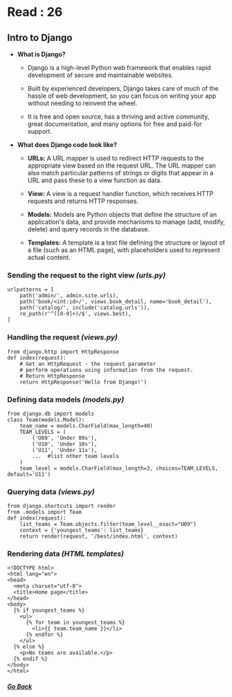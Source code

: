# Read : 26

## Intro to Django


- **What is Django?**

  - Django is a high-level Python web framework that enables rapid development of secure and maintainable websites.

  - Built by experienced developers, Django takes care of much of the hassle of web development, so you can focus on writing your app without needing to reinvent the wheel. 

  - It is free and open source, has a thriving and active community, great documentation, and many options for free and paid-for support.


- **What does Django code look like?**

  - **URLs:** A URL mapper is used to redirect HTTP requests to the appropriate view based on the request URL. The URL mapper can also match particular patterns of strings or digits that appear in a URL and pass these to a view function as data.

  - **View:** A view is a request handler function, which receives HTTP requests and returns HTTP responses.

  - **Models:** Models are Python objects that define the structure of an application's data, and provide mechanisms to manage (add, modify, delete) and query records in the database.

  - **Templates:** A template is a text file defining the structure or layout of a file (such as an HTML page), with placeholders used to represent actual content.


### Sending the request to the right view *(urls.py)*
```
urlpatterns = [
    path('admin/', admin.site.urls),
    path('book/<int:id>/', views.book_detail, name='book_detail'),
    path('catalog/', include('catalog.urls')),
    re_path(r'^([0-9]+)/$', views.best),
]
```


### Handling the request *(views.py)*
```
from django.http import HttpResponse
def index(request):
    # Get an HttpRequest - the request parameter
    # perform operations using information from the request.
    # Return HttpResponse
    return HttpResponse('Hello from Django!')
```


### Defining data models *(models.py)*
```
from django.db import models
class Team(models.Model):
    team_name = models.CharField(max_length=40)
    TEAM_LEVELS = (
        ('U09', 'Under 09s'),
        ('U10', 'Under 10s'),
        ('U11', 'Under 11s'),
        ...  #list other team levels
    )
    team_level = models.CharField(max_length=3, choices=TEAM_LEVELS, default='U11')
```


### Querying data *(views.py)*
```
from django.shortcuts import render
from .models import Team
def index(request):
    list_teams = Team.objects.filter(team_level__exact="U09")
    context = {'youngest_teams': list_teams}
    return render(request, '/best/index.html', context)
```


### Rendering data *(HTML templates)*
```
<!DOCTYPE html>
<html lang="en">
<head>
  <meta charset="utf-8">
  <title>Home page</title>
</head>
<body>
  {% if youngest_teams %}
    <ul>
      {% for team in youngest_teams %}
        <li>{{ team.team_name }}</li>
      {% endfor %}
    </ul>
  {% else %}
    <p>No teams are available.</p>
  {% endif %}
</body>
</html>
```


##### [Go Back](code_401_reading_notes.md)